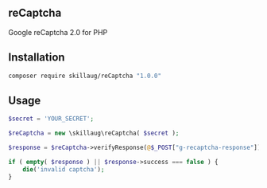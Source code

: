 ## reCaptcha

Google reCaptcha 2.0 for PHP

## Installation

```bash
composer require skillaug/reCaptcha "1.0.0"
```
## Usage

```php
$secret = 'YOUR_SECRET';

$reCaptcha = new \skillaug\reCaptcha( $secret );

$response = $reCaptcha->verifyResponse(@$_POST["g-recaptcha-response"]);

if ( empty( $response ) || $response->success === false ) {
    die('invalid captcha');
}
```
